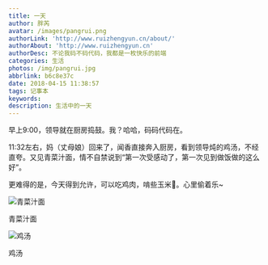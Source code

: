 ```yaml
---
title: 一天
author: 胖芮
avatar: /images/pangrui.png
authorLink: 'http://www.ruizhengyun.cn/about/'
authorAbout: 'http://www.ruizhengyun.cn'
authorDesc: 不论我码不码代码，我都是一枚快乐的前端
categories: 生活
photos: /img/pangrui.jpg
abbrlink: b6c8e37c
date: 2018-04-15 11:38:57
tags: 记事本
keywords:
description: 生活中的一天
---
```

早上9:00，领导就在厨房捣鼓。我？哈哈，码码代码在。

11:32左右，妈（丈母娘）回来了，闻香直接奔入厨房，看到领导炖的鸡汤，不经直夸。又见青菜汁面，情不自禁说到“第一次受感动了，第一次见到做饭做的这么好”。

更难得的是，今天得到允许，可以吃鸡肉，啃些玉米🌽。心里偷着乐~

<img src="./b6c8e37c/1.jpeg" title="青菜汁面" /><p class="img-desc">青菜汁面</p> 

<img src="./b6c8e37c/2.jpeg" title="鸡汤" /><p class="img-desc">鸡汤</p> 

